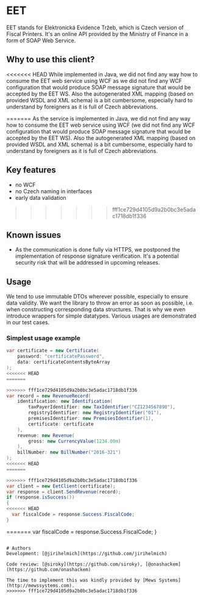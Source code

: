 # EET
EET stands for Elektronická Evidence Tržeb, which is Czech version of Fiscal Printers.
It's an online API provided by the Ministry of Finance in a form of SOAP Web Service.

## Why to use this client?
<<<<<<< HEAD
While implemented in Java, we did not find any way how to consume the EET web service using WCF as we did not find any WCF configuration that would produce SOAP message signature that would be accepted by the EET WS.
Also the autogenerated XML mapping (based on provided WSDL and XML schema) is a bit cumbersome, especially hard to understand by foreigners as it is full of Czech abbreviations.

=======
As the service is implemented in Java, we did not find any way how to consume the EET web service using WCF (we did not find any WCF configuration that would produce SOAP message signature that would be accepted by the EET WS).
Also the autogenerated XML mapping (based on provided WSDL and XML schema) is a bit cumbersome, especially hard to understand by foreigners as it is full of Czech abbreviations.

## Key features
- no WCF
- no Czech naming in interfaces
- early data validation

>>>>>>> fff1ce729d4105d9a2b0bc3e5adac1718db1f336
## Known issues
- As the communication is done fully via HTTPS, we postponed the implementation of response signature verification. It's a potential security risk that will be addressed in upcoming releases.

## Usage
We tend to use immutable DTOs wherever possible, especially to ensure data validity.
We want the library to throw an error as soon as possible, i.e. when constructing corresponding data structures.
That is why we even introduce wrappers for simple datatypes.
Various usages are demonstrated in our test cases.

### Simplest usage example
```csharp
var certificate = new Certificate(
    password: "certificatePassword",
    data: certificateContentsByteArray
);
<<<<<<< HEAD
=======

>>>>>>> fff1ce729d4105d9a2b0bc3e5adac1718db1f336
var record = new RevenueRecord(
    identification: new Identification(
        taxPayerIdentifier: new TaxIdentifier("CZ1234567890"),
        registryIdentifier: new RegistryIdentifier("01"),
        premisesIdentifier: new PremisesIdentifier(1),
        certificate: certificate
    ),
    revenue: new Revenue(
        gross: new CurrencyValue(1234.00m)
    ),
    billNumber: new BillNumber("2016-321")
);
<<<<<<< HEAD
=======

>>>>>>> fff1ce729d4105d9a2b0bc3e5adac1718db1f336
var client = new EetClient(certificate);
var response = client.SendRevenue(record);
if (response.isSuccess())
{
<<<<<<< HEAD
  var fiscalCode = response.Success.FiscalCode;
}
```
=======
    var fiscalCode = response.Success.FiscalCode;
}
```

# Authors
Development: [@jirihelmich](https://github.com/jirihelmich)

Code review: [@siroky](https://github.com/siroky), [@onashackem](https://github.com/onashackem)

The time to implement this was kindly provided by [Mews Systems](http://mewssystems.com).
>>>>>>> fff1ce729d4105d9a2b0bc3e5adac1718db1f336
